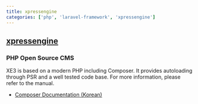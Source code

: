 ```yaml
---
title: xpressengine
categories: ['php', 'laravel-framework', 'xpressengine']
---
```

## [xpressengine](https://github.com/xpressengine/xpressengine)

### PHP Open Source CMS

XE3 is based on a modern PHP including Composer. It provides autoloading through PSR and a well tested code base. For more information, please refer to the manual.

* [Composer Documentation (Korean)](http://xpressengine.github.io/Composer-korean-docs/)

